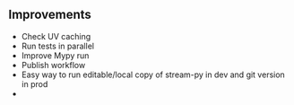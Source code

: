 
## Improvements

- Check UV caching
- Run tests in parallel
- Improve Mypy run
- Publish workflow
- Easy way to run editable/local copy of stream-py in dev and git version in prod
- 